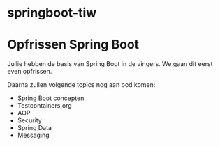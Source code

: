 # springboot-tiw

# Opfrissen Spring Boot
Jullie hebben de basis van Spring Boot in de vingers. We gaan dit eerst even opfrissen.

Daarna zullen volgende topics nog aan bod komen:
- Spring Boot concepten
- Testcontainers.org
- AOP
- Security
- Spring Data
- Messaging
